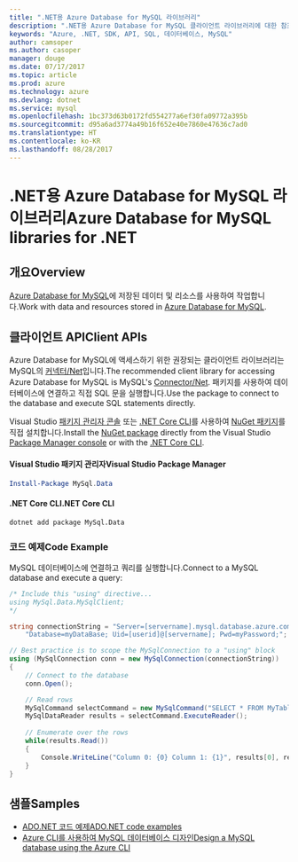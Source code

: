 ```yaml
---
title: ".NET용 Azure Database for MySQL 라이브러리"
description: ".NET용 Azure Database for MySQL 클라이언트 라이브러리에 대한 참조 설명서"
keywords: "Azure, .NET, SDK, API, SQL, 데이터베이스, MySQL"
author: camsoper
ms.author: casoper
manager: douge
ms.date: 07/17/2017
ms.topic: article
ms.prod: azure
ms.technology: azure
ms.devlang: dotnet
ms.service: mysql
ms.openlocfilehash: 1bc373d63b0172fd554277a6ef30fa09772a395b
ms.sourcegitcommit: d95a6ad3774a49b16f652e40e7860e47636c7ad0
ms.translationtype: HT
ms.contentlocale: ko-KR
ms.lasthandoff: 08/28/2017
---
```

# <a name="azure-database-for-mysql-libraries-for-net"></a><span data-ttu-id="6a6ed-104">.NET용 Azure Database for MySQL 라이브러리</span><span class="sxs-lookup"><span data-stu-id="6a6ed-104">Azure Database for MySQL libraries for .NET</span></span>

## <a name="overview"></a><span data-ttu-id="6a6ed-105">개요</span><span class="sxs-lookup"><span data-stu-id="6a6ed-105">Overview</span></span>

<span data-ttu-id="6a6ed-106">[Azure Database for MySQL](/azure/mysql/overview)에 저장된 데이터 및 리소스를 사용하여 작업합니다.</span><span class="sxs-lookup"><span data-stu-id="6a6ed-106">Work with data and resources stored in [Azure Database for MySQL](/azure/mysql/overview).</span></span>

## <a name="client-apis"></a><span data-ttu-id="6a6ed-107">클라이언트 API</span><span class="sxs-lookup"><span data-stu-id="6a6ed-107">Client APIs</span></span>

<span data-ttu-id="6a6ed-108">Azure Database for MySQL에 액세스하기 위한 권장되는 클라이언트 라이브러리는 MySQL의 [커넥터/Net](https://dev.mysql.com/doc/connector-net/en)입니다.</span><span class="sxs-lookup"><span data-stu-id="6a6ed-108">The recommended client library for accessing Azure Database for MySQL is MySQL's [Connector/Net](https://dev.mysql.com/doc/connector-net/en).</span></span> <span data-ttu-id="6a6ed-109">패키지를 사용하여 데이터베이스에 연결하고 직접 SQL 문을 실행합니다.</span><span class="sxs-lookup"><span data-stu-id="6a6ed-109">Use the package to connect to the database and execute SQL statements directly.</span></span> 

<span data-ttu-id="6a6ed-110">Visual Studio [패키지 관리자 콘솔][PackageManager] 또는 [.NET Core CLI][DotNetCLI]를 사용하여 [NuGet 패키지](https://www.nuget.org/packages/MySql.Data)를 직접 설치합니다.</span><span class="sxs-lookup"><span data-stu-id="6a6ed-110">Install the [NuGet package](https://www.nuget.org/packages/MySql.Data) directly from the Visual Studio [Package Manager console][PackageManager] or with the [.NET Core CLI][DotNetCLI].</span></span>

#### <a name="visual-studio-package-manager"></a><span data-ttu-id="6a6ed-111">Visual Studio 패키지 관리자</span><span class="sxs-lookup"><span data-stu-id="6a6ed-111">Visual Studio Package Manager</span></span>

```powershell
Install-Package MySql.Data
```

#### <a name="net-core-cli"></a><span data-ttu-id="6a6ed-112">.NET Core CLI</span><span class="sxs-lookup"><span data-stu-id="6a6ed-112">.NET Core CLI</span></span>

```bash
dotnet add package MySql.Data
```

### <a name="code-example"></a><span data-ttu-id="6a6ed-113">코드 예제</span><span class="sxs-lookup"><span data-stu-id="6a6ed-113">Code Example</span></span>

<span data-ttu-id="6a6ed-114">MySQL 데이터베이스에 연결하고 쿼리를 실행합니다.</span><span class="sxs-lookup"><span data-stu-id="6a6ed-114">Connect to a MySQL database and execute a query:</span></span>

```csharp
/* Include this "using" directive...
using MySql.Data.MySqlClient;
*/

string connectionString = "Server=[servername].mysql.database.azure.com; " +
    "Database=myDataBase; Uid=[userid]@[servername]; Pwd=myPassword;";

// Best practice is to scope the MySqlConnection to a "using" block
using (MySqlConnection conn = new MySqlConnection(connectionString))
{
    // Connect to the database
    conn.Open();

    // Read rows
    MySqlCommand selectCommand = new MySqlCommand("SELECT * FROM MyTable", conn);
    MySqlDataReader results = selectCommand.ExecuteReader();
    
    // Enumerate over the rows
    while(results.Read())
    {
        Console.WriteLine("Column 0: {0} Column 1: {1}", results[0], results[1]);
    }
}
```

## <a name="samples"></a><span data-ttu-id="6a6ed-115">샘플</span><span class="sxs-lookup"><span data-stu-id="6a6ed-115">Samples</span></span>

- [<span data-ttu-id="6a6ed-116">ADO.NET 코드 예제</span><span class="sxs-lookup"><span data-stu-id="6a6ed-116">ADO.NET code examples</span></span>](/dotnet/framework/data/adonet/ado-net-code-examples)
- [<span data-ttu-id="6a6ed-117">Azure CLI를 사용하여 MySQL 데이터베이스 디자인</span><span class="sxs-lookup"><span data-stu-id="6a6ed-117">Design a MySQL database using the Azure CLI</span></span>](https://docs.microsoft.com/azure/mysql/tutorial-design-database-using-cli) 

[PackageManager]: https://docs.microsoft.com/nuget/tools/package-manager-console
[DotNetCLI]: https://docs.microsoft.com/en-us/dotnet/core/tools/dotnet-add-package
